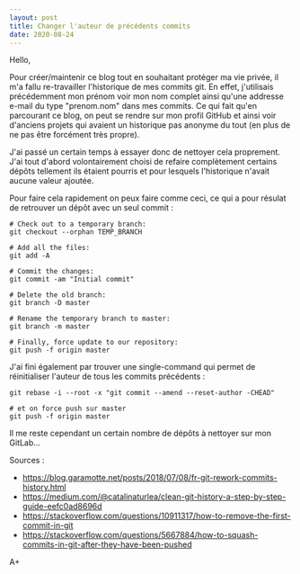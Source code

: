 ```yaml
---
layout: post
title: Changer l'auteur de précédents commits
date: 2020-08-24
---
```


Hello,

Pour créer/maintenir ce blog tout en souhaitant protéger ma vie privée, il m'a fallu re-travailler l'historique de mes commits git. En effet, j'utilisais précédemment mon prénom voir mon nom complet ainsi qu'une addresse e-mail du type "prenom.nom" dans mes commits. Ce qui fait qu'en parcourant ce blog, on peut se rendre sur mon profil GitHub et ainsi voir d'anciens projets qui avaient un historique pas anonyme du tout (en plus de ne pas être forcément très propre).

J'ai passé un certain temps à essayer donc de nettoyer cela proprement. J'ai tout d'abord volontairement choisi de refaire complètement certains dépôts tellement ils étaient pourris et pour lesquels l'historique n'avait aucune valeur ajoutée.

Pour faire cela rapidement on peux faire comme ceci, ce qui a pour résulat de retrouver un dépôt avec un seul commit :
```
# Check out to a temporary branch:
git checkout --orphan TEMP_BRANCH

# Add all the files:
git add -A

# Commit the changes:
git commit -am "Initial commit"

# Delete the old branch:
git branch -D master

# Rename the temporary branch to master:
git branch -m master

# Finally, force update to our repository:
git push -f origin master
```

J'ai fini également par trouver une single-command qui permet de réinitialiser l'auteur de tous les commits précédents :
```
git rebase -i --root -x "git commit --amend --reset-author -CHEAD"

# et on force push sur master
git push -f origin master
```

Il me reste cependant un certain nombre de dépôts à nettoyer sur mon GitLab...

Sources :

- <https://blog.garamotte.net/posts/2018/07/08/fr-git-rework-commits-history.html>
- <https://medium.com/@catalinaturlea/clean-git-history-a-step-by-step-guide-eefc0ad8696d>
- <https://stackoverflow.com/questions/10911317/how-to-remove-the-first-commit-in-git>
- <https://stackoverflow.com/questions/5667884/how-to-squash-commits-in-git-after-they-have-been-pushed>

A+
